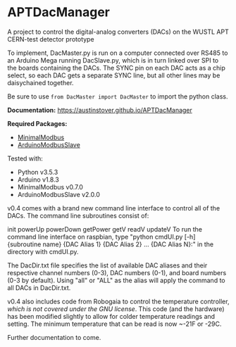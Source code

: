 # APTDacManager
A project to control the digital-analog converters (DACs) on the WUSTL APT CERN-test
 detector prototype

To implement, DacMaster.py is run on a computer connected over RS485 to an Arduino Mega
 running DacSlave.py, which is in turn linked over SPI to the boards containing the
 DACs. The SYNC pin on each DAC acts as a chip select, so each DAC gets a separate SYNC
 line, but all other lines may be daisychained together.
 
Be sure to use `from DacMaster import DacMaster` to import the python class.

**Documentation:** <https://austinstover.github.io/APTDacManager>

**Required Packages:**
  - [MinimalModbus](https://github.com/pyhys/minimalmodbus)
  - [ArduinoModbusSlave](https://github.com/yaacov/ArduinoModbusSlave)
  
Tested with:
  - Python				v3.5.3
  - Arduino				v1.8.3
  - MinimalModbus		v0.7.0
  - ArduinoModbusSlave	v2.0.0
  
  
v0.4 comes with a brand new command line interface to control all of the DACs. The command line subroutines consist of:

init
powerUp
powerDown
getPower
getV
readV
updateV
To run the command line interface on raspbian, type "python cmdUI.py [-h] {subroutine name} {DAC Alias 1} {DAC Alias 2} ... {DAC Alias N}:" in the directory with cmdUI.py.

The DacDir.txt file specifies the list of available DAC aliases and their respective channel numbers (0-3), DAC numbers (0-1), and board numbers (0-3 by default). Using "all" or "ALL" as the alias will apply the command to all DACs in DacDir.txt.

v0.4 also includes code from Robogaia to control the temperature controller, *which is not covered under the GNU license*. This code (and the hardware) has been modified slightly to allow for colder temperature readings and setting. The minimum temperature that can be read is now ~-21F or -29C.

Further documentation to come.